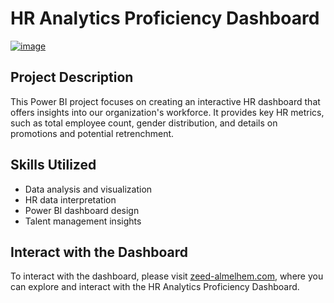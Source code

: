 # HR Analytics Proficiency Dashboard

[![image](https://github.com/Zeed-Almelhem/HR-Analytics-Proficiency-with-Power-BI/assets/142832914/294027d0-1898-482d-beac-91252229be63)](http://zeed-almelhem.com)


## Project Description

This Power BI project focuses on creating an interactive HR dashboard that offers insights into our organization's workforce. It provides key HR metrics, such as total employee count, gender distribution, and details on promotions and potential retrenchment.

## Skills Utilized

- Data analysis and visualization
- HR data interpretation
- Power BI dashboard design
- Talent management insights


## Interact with the Dashboard

To interact with the dashboard, please visit [zeed-almelhem.com](http://zeed-almelhem.com), where you can explore and interact with the HR Analytics Proficiency Dashboard.

